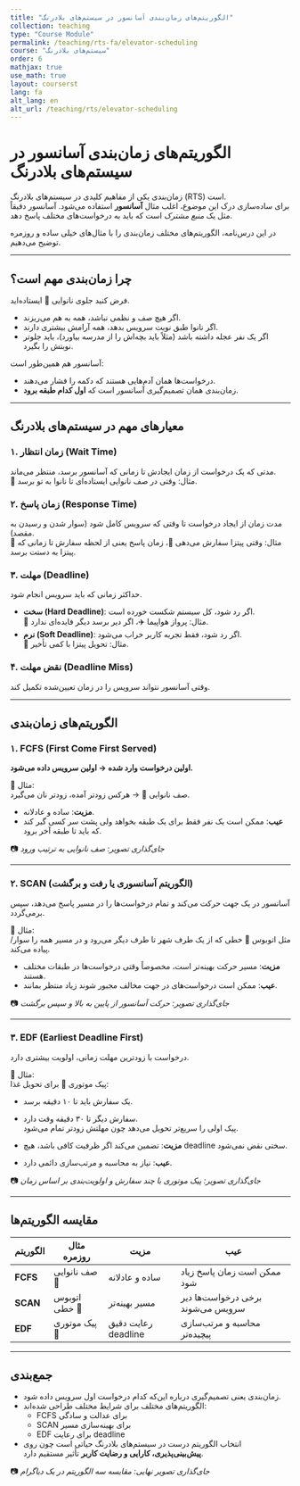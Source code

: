 ```yaml
---
title: "الگوریتم‌های زمان‌بندی آسانسور در سیستم‌های بلادرنگ"
collection: teaching
type: "Course Module"
permalink: /teaching/rts-fa/elevator-scheduling
course: "سیستم‌های بلادرنگ"
order: 6
mathjax: true
use_math: true
layout: courserst
lang: fa
alt_lang: en
alt_url: /teaching/rts/elevator-scheduling
---
```


# الگوریتم‌های زمان‌بندی آسانسور در سیستم‌های بلادرنگ

زمان‌بندی یکی از مفاهیم کلیدی در سیستم‌های بلادرنگ (RTS) است.  
برای ساده‌سازی درک این موضوع، اغلب مثال **آسانسور** استفاده می‌شود. آسانسور دقیقاً مثل یک *منبع مشترک* است که باید به درخواست‌های مختلف پاسخ دهد.  

در این درس‌نامه، الگوریتم‌های مختلف زمان‌بندی را با مثال‌های خیلی ساده و روزمره توضیح می‌دهیم.  

---

## چرا زمان‌بندی مهم است؟
فرض کنید جلوی نانوایی 🍞 ایستاده‌اید.  
- اگر هیچ صف و نظمی نباشد، همه به هم می‌ریزند.  
- اگر نانوا طبق نوبت سرویس بدهد، همه آرامش بیشتری دارند.  
- اگر یک نفر عجله داشته باشد (مثلاً باید بچه‌اش را از مدرسه بیاورد)، باید جلوتر نوبتش را بگیرد.  

آسانسور هم همین‌طور است:  
- درخواست‌ها همان آدم‌هایی هستند که دکمه را فشار می‌دهند.  
- زمان‌بندی همان تصمیم‌گیری آسانسور است که **اول کدام طبقه برود**.  

---

## معیارهای مهم در سیستم‌های بلادرنگ

### ۱. زمان انتظار (Wait Time)
مدتی که یک درخواست از زمان ایجادش تا زمانی که آسانسور برسد، منتظر می‌ماند.  
🔹 مثال: وقتی در صف نانوایی ایستاده‌ای تا نانوا به تو برسد.

### ۲. زمان پاسخ (Response Time)
مدت زمان از ایجاد درخواست تا وقتی که سرویس کامل شود (سوار شدن و رسیدن به مقصد).  
🔹 مثال: وقتی پیتزا سفارش می‌دهی 🍕، زمان پاسخ یعنی از لحظه سفارش تا زمانی که پیتزا به دستت برسد.

### ۳. مهلت (Deadline)
حداکثر زمانی که باید سرویس انجام شود.  
- **سخت (Hard Deadline)**: اگر رد شود، کل سیستم شکست خورده است.  
  🔹 مثال: پرواز هواپیما ✈️، اگر دیر برسد دیگر فایده‌ای ندارد.  
- **نرم (Soft Deadline)**: اگر رد شود، فقط تجربه کاربر خراب می‌شود.  
  🔹 مثال: تحویل پیتزا با کمی تأخیر.

### ۴. نقض مهلت (Deadline Miss)
وقتی آسانسور نتواند سرویس را در زمان تعیین‌شده تکمیل کند.  

---

## الگوریتم‌های زمان‌بندی

### ۱. FCFS (First Come First Served)
**اولین درخواست وارد شده → اولین سرویس داده می‌شود.**  

🔹 مثال:  
صف نانوایی 🍞 → هرکس زودتر آمده، زودتر نان می‌گیرد.  

- **مزیت**: ساده و عادلانه.  
- **عیب**: ممکن است یک نفر فقط برای یک طبقه بخواهد ولی پشت سر کسی گیر کند که باید تا طبقه آخر برود.  

📷 *جای‌گذاری تصویر: صف نانوایی به ترتیب ورود*  

---

### ۲. SCAN (الگوریتم آسانسوری یا رفت و برگشت)
آسانسور در یک جهت حرکت می‌کند و تمام درخواست‌ها را در مسیر پاسخ می‌دهد، سپس برمی‌گردد.  

🔹 مثال:  
مثل اتوبوس 🚌 خطی که از یک طرف شهر تا طرف دیگر می‌رود و در مسیر همه را سوار/پیاده می‌کند.  

- **مزیت**: مسیر حرکت بهینه‌تر است، مخصوصاً وقتی درخواست‌ها در طبقات مختلف هستند.  
- **عیب**: ممکن است درخواست‌های در جهت مخالف مجبور شوند زیاد منتظر بمانند.  

📷 *جای‌گذاری تصویر: حرکت آسانسور از پایین به بالا و سپس برگشت*  

---

### ۳. EDF (Earliest Deadline First)
درخواست با زودترین مهلت زمانی، اولویت بیشتری دارد.  

🔹 مثال:  
پیک موتوری 🚴 برای تحویل غذا:  
- یک سفارش باید تا ۱۰ دقیقه برسد.  
- سفارش دیگر تا ۳۰ دقیقه وقت دارد.  
پیک اولی را سریع‌تر تحویل می‌دهد چون مهلتش زودتر تمام می‌شود.  

- **مزیت**: تضمین می‌کند اگر ظرفیت کافی باشد، هیچ deadline سختی نقض نمی‌شود.  
- **عیب**: نیاز به محاسبه و مرتب‌سازی دائمی دارد.  

📷 *جای‌گذاری تصویر: پیک موتوری با چند سفارش و اولویت‌بندی بر اساس زمان*  

---

## مقایسه الگوریتم‌ها

| الگوریتم | مثال روزمره | مزیت | عیب |
|----------|-------------|------|-----|
| **FCFS** | صف نانوایی 🍞 | ساده و عادلانه | ممکن است زمان پاسخ زیاد شود |
| **SCAN** | اتوبوس خطی 🚌 | مسیر بهینه‌تر | برخی درخواست‌ها دیر سرویس می‌شوند |
| **EDF** | پیک موتوری 🚴 | رعایت دقیق deadline | محاسبه و مرتب‌سازی پیچیده‌تر |

---

## جمع‌بندی
- زمان‌بندی یعنی تصمیم‌گیری درباره این‌که کدام درخواست اول سرویس داده شود.  
- الگوریتم‌های مختلف برای شرایط مختلف طراحی شده‌اند:  
  - FCFS برای عدالت و سادگی  
  - SCAN برای بهینه‌سازی مسیر  
  - EDF برای رعایت deadline  
- انتخاب الگوریتم درست در سیستم‌های بلادرنگ حیاتی است چون روی **پیش‌بینی‌پذیری، کارایی و رضایت کاربر** تأثیر مستقیم دارد.  

📷 *جای‌گذاری تصویر نهایی: مقایسه سه الگوریتم در یک دیاگرام*  
